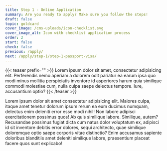```yaml
---
title: Step 1 - Online Application
summary: Are you ready to apply? Make sure you follow the steps!
draft: false
topic: goldcard
cover_image: /cms-uploads/icon-checklist.svg
cover_image_alt: Icon with checklist application process
order: 2
start: false
check: false
previous: /apply/
next: /apply/step-1/step-1-passport-visa/
---
```


{{< teaser prefix="" >}}
Lorem ipsum dolor sit amet, consectetur adipisicing elit. Perferendis nemo aperiam a dolorem odit pariatur ea earum ipsa quo modi minus mollitia perspiciatis inventore id asperiores harum quia similique commodi molestiae cum, nulla culpa saepe delectus tempore. Iure, accusantium optio?
{{< /teaser >}}

Lorem ipsum dolor sit amet consectetur adipisicing elit. Maiores culpa, itaque amet tenetur dolorum ipsum rerum ea eum ducimus numquam, delectus enim deleniti error esse modi nihil! Non labore adipisci exercitationem possimus quos! Ab quis similique labore. Similique, autem? Recusandae possimus fugiat dicta cum natus dolor voluptatum ex, adipisci id sit inventore debitis error dolores, sequi architecto, quae similique doloremque optio saepe corporis vitae distinctio? Enim accusamus sapiente doloribus blanditiis amet deleniti similique labore, praesentium placeat facere quos sunt explicabo!
